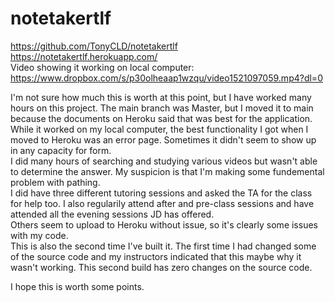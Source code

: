 # notetakertlf

https://github.com/TonyCLD/notetakertlf  
https://notetakertlf.herokuapp.com/  
Video showing it working on local computer:  
https://www.dropbox.com/s/p30olheaap1wzqu/video1521097059.mp4?dl=0  

I'm not sure how much this is worth at this point, but I have worked many hours on this project. The main branch was Master, 
but I moved it to main because the documents on Heroku said that was best for the application. 
While it worked on my local computer, the best functionality I got when I moved to Heroku was an error page. Sometimes it didn't seem to show up in any capacity for form.  
I did many hours of searching and studying various videos but wasn't able to determine the answer. My suspicion is that I'm making some fundemental problem with pathing.  
I did have three different tutoring sessions and asked the TA for the class for help too. I also regularily attend after and pre-class sessions and have attended all the 
evening sessions JD has offered.  
Others seem to upload to Heroku without issue, so it's clearly some issues with my code.  
This is also the second time I've built it. The first time I had changed some of the source code and my instructors indicated that this maybe why it wasn't working. 
This second build has zero changes on the source code. 

I hope this is worth some points. 
